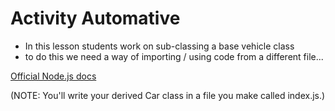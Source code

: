 # Activity Automative

- In this lesson students work on sub-classing a base vehicle class
- to do this we need a way of importing / using code from a different file...

[Official Node.js docs](https://nodejs.org/docs/v0.4.2/api/modules.html#all_Together...)

(NOTE: You'll write your derived Car class in a file you make called index.js.)
